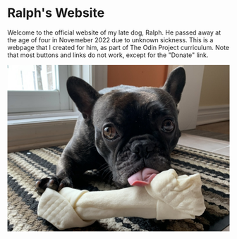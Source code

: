 # Ralph's Website
Welcome to the official website of my late dog, Ralph. He passed away at the age of four in Novemeber 2022 due to unknown sickness. This is a webpage that I created for him, as part of The Odin Project curriculum. Note that most buttons and links do not work, except for the "Donate" link.

![Ralph](https://raw.githubusercontent.com/devkevw/odin-landing-page/main/images/Ralph-bone.JPG)
